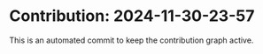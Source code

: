 # Contribution: 2024-11-30-23-57
This is an automated commit to keep the contribution graph active.
